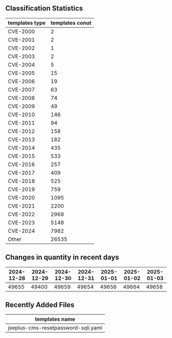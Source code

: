 ## Classification Statistics
| templates type | templates conut | 
| --- | --- |
| CVE-2000 | 2 |
| CVE-2001 | 2 |
| CVE-2002 | 1 |
| CVE-2003 | 2 |
| CVE-2004 | 5 |
| CVE-2005 | 15 |
| CVE-2006 | 19 |
| CVE-2007 | 63 |
| CVE-2008 | 74 |
| CVE-2009 | 49 |
| CVE-2010 | 146 |
| CVE-2011 | 94 |
| CVE-2012 | 158 |
| CVE-2013 | 182 |
| CVE-2014 | 435 |
| CVE-2015 | 533 |
| CVE-2016 | 257 |
| CVE-2017 | 409 |
| CVE-2018 | 525 |
| CVE-2019 | 759 |
| CVE-2020 | 1095 |
| CVE-2021 | 2200 |
| CVE-2022 | 2968 |
| CVE-2023 | 5148 |
| CVE-2024 | 7982 |
| Other | 26535 |
## Changes in quantity in recent days
|2024-12-28 | 2024-12-29 | 2024-12-30 | 2024-12-31 | 2025-01-01 | 2025-01-02 | 2025-01-03|
|--- | ------ | ------ | ------ | ------ | ------ | ---|
|49655 | 49400 | 49659 | 49654 | 49656 | 49664 | 49658|
## Recently Added Files
| templates name | 
| --- |
| jeeplus-cms-resetpassword-sqli.yaml |
